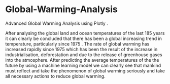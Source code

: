 # Global-Warming-Analysis
Advanced Global Warming Analysis using Plotly . 

After analysing the global land and ocean temperatures of the last 185 years it can clearly be concluded  that there has been a global increasing trend in temperature, particularly since 1975 . The rate of global warming has increased rapidly since 1975 which has been the result of the increase in industrialisation, deforestation and due to the release of greenhouse gases into the atmosphere. 
After predicting the average temperatures of the the future by using a machine learning model we can clearly see that mankind must reflect and take the phenomenon of global warming seriously  and take all necessary actions to reduce global warming.

